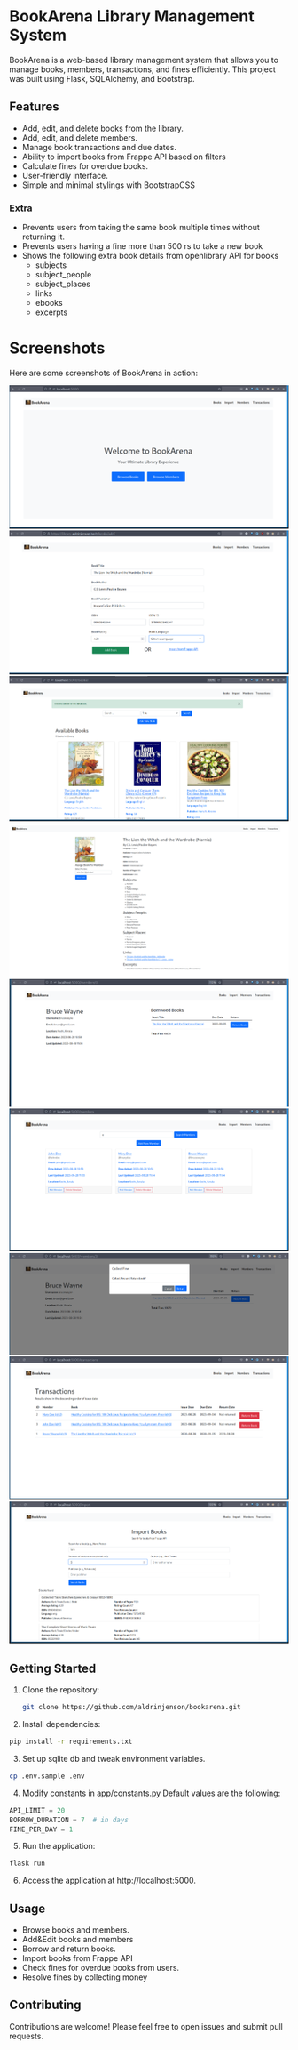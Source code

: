 # BookArena Library Management System

BookArena is a web-based library management system that allows you to manage books, members, transactions, and fines efficiently. This project was built using Flask, SQLAlchemy, and Bootstrap.

## Features

- Add, edit, and delete books from the library.
- Add, edit, and delete members.
- Manage book transactions and due dates.
- Ability to import books from Frappe API based on filters
- Calculate fines for overdue books.
- User-friendly interface.
- Simple and minimal stylings with BootstrapCSS

### Extra

- Prevents users from taking the same book multiple times without returning it.
- Prevents users having a fine more than 500 rs to take a new book
- Shows the following extra book details from openlibrary API for books
  - subjects
  - subject_people
  - subject_places
  - links
  - ebooks
  - excerpts

# Screenshots

Here are some screenshots of BookArena in action:

![Home](screenshots/home.png)
![Add Book](screenshots/add.png)
![Books](screenshots/books.png)
![Book Details](screenshots/bookdetails.png)
![Member Details](screenshots/memberDetails.png)
![Members](screenshots/members.png)
![Fee Collection](screenshots/feeCollection.png)
![Transactions](screenshots/transactions.png)
![Import Books](screenshots/import.png)

## Getting Started

1. Clone the repository:

   ```sh
   git clone https://github.com/aldrinjenson/bookarena.git
   ```

2. Install dependencies:

```sh
pip install -r requirements.txt
```

3. Set up sqlite db and tweak environment variables.

```sh
cp .env.sample .env
```

4. Modify constants in app/constants.py
   Default values are the following:

```python
API_LIMIT = 20
BORROW_DURATION = 7  # in days
FINE_PER_DAY = 1
```

5. Run the application:

```sh
flask run
```

6. Access the application at http://localhost:5000.

## Usage

- Browse books and members.
- Add&Edit books and members
- Borrow and return books.
- Import books from Frappe API
- Check fines for overdue books from users.
- Resolve fines by collecting money

## Contributing

Contributions are welcome! Please feel free to open issues and submit pull requests.
